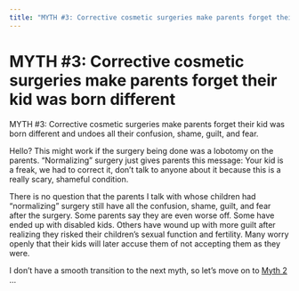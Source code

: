 ```yaml
---
title: "MYTH #3: Corrective cosmetic surgeries make parents forget their kid was born different"
---
```


# MYTH #3: Corrective cosmetic surgeries make parents forget their kid was born different

<p><span class="caps">MYTH</span> #3: Corrective cosmetic surgeries make parents forget their kid was born different and undoes all their confusion, shame, guilt, and fear.  </p>

<p>Hello? This might work if the surgery being done was a lobotomy on the parents. &#8220;Normalizing&#8221; surgery just gives parents this message: Your kid is a freak, we had to correct it, don&#8217;t talk to anyone about it because this is a really scary, shameful condition.  </p>

<p>There is no question that the parents I talk with whose children had &#8220;normalizing&#8221; surgery still have all the confusion, shame, guilt, and fear after the surgery. Some parents say they are even worse off. Some have ended up with disabled kids. Others have wound up with more guilt after realizing they risked their children&#8217;s sexual function and fertility. Many worry openly that their kids will later accuse them of not accepting them as they were.  </p>

<p>I don&#8217;t have a smooth transition to the next myth, so let&#8217;s move on to <a href="/faq/ten_myths/money">Myth 2</a> &#8230;</p>